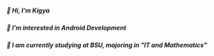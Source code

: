 ##### 👋 Hi, I’m Kigya 
##### 👀 I’m interested in Android Development 
##### 🌱 I am currently studying at BSU, majoring in "IT and Mathematics"
